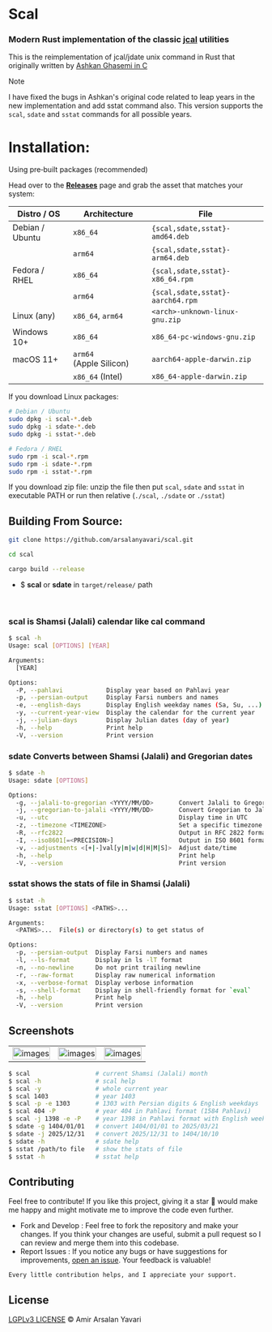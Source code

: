 # Scal

### Modern Rust implementation of the classic [jcal](nongnu.org/jcal) utilities

This is the reimplementation of jcal/jdate unix command in Rust that originally written by [Ashkan Ghasemi in C](https://github.com/ashkang/jcal)

> [!Note]
> I have fixed the bugs in Ashkan's original code related to leap years in the new implementation and add sstat command also. This version supports the `scal`, `sdate` and `sstat` commands for all possible years.

# Installation:
Using pre‑built packages (recommended)

Head over to the [**Releases**](https://github.com/arsalanyavari/scal/releases) page and grab the asset that matches your system:

| Distro / OS     | Architecture            | File                                           |
| --------------- | ----------------------- | ---------------------------------------------- |
| Debian / Ubuntu | `x86_64`                | `{scal,sdate,sstat}-amd64.deb`                       |
|                 | `arm64`                 | `{scal,sdate,sstat}-arm64.deb`                       |
| Fedora / RHEL   | `x86_64`                | `{scal,sdate,sstat}-x86_64.rpm`                    |
|                 | `arm64`                 | `{scal,sdate,sstat}-aarch64.rpm`                   |
| Linux (any)     | `x86_64`, `arm64`       | `<arch>-unknown-linux-gnu.zip` |
| Windows 10+     | `x86_64`                | `x86_64-pc-windows-gnu.zip`      |
| macOS 11+       | `arm64` (Apple Silicon) | `aarch64-apple-darwin.zip`        |
|                 | `x86_64` (Intel)        | `x86_64-apple-darwin.zip`         |

If you download Linux packages:
```bash
# Debian / Ubuntu
sudo dpkg -i scal-*.deb
sudo dpkg -i sdate-*.deb
sudo dpkg -i sstat-*.deb

# Fedora / RHEL
sudo rpm -i scal-*.rpm
sudo rpm -i sdate-*.rpm
sudo rpm -i sstat-*.rpm
```
If you download zip file:
unzip the file then put `scal`, `sdate` and `sstat` in executable PATH or run then relative (`./scal`, `./sdate` or `./sstat`)

## Building From Source:
```bash
git clone https://github.com/arsalanyavari/scal.git
```
```bash
cd scal
```
```bash
cargo build --release
```
- $ **scal** or **sdate** in `target/release/` path

<br>

### scal is Shamsi (Jalali) calendar like cal command
```bash
$ scal -h
Usage: scal [OPTIONS] [YEAR]

Arguments:
  [YEAR]  

Options:
  -P, --pahlavi            Display year based on Pahlavi year
  -p, --persian-output     Display Farsi numbers and names
  -e, --english-days       Display English weekday names (Sa, Su, ...)
  -y, --current-year-view  Display the calendar for the current year
  -j, --julian-days        Display Julian dates (day of year)
  -h, --help               Print help
  -V, --version            Print version
```

### sdate Converts between Shamsi (Jalali) and Gregorian dates
```bash
$ sdate -h
Usage: sdate [OPTIONS]

Options:
  -g, --jalali-to-gregorian <YYYY/MM/DD>       Convert Jalali to Gregorian date
  -j, --gregorian-to-jalali <YYYY/MM/DD>       Convert Gregorian to Jalali date
  -u, --utc                                    Display time in UTC
  -z, --timezone <TIMEZONE>                    Set a specific timezone
  -R, --rfc2822                                Output in RFC 2822 format
  -I, --iso8601[=<PRECISION>]                  Output in ISO 8601 format
  -v, --adjustments <[+|-]val[y|m|w|d|H|M|S]>  Adjust date/time
  -h, --help                                   Print help
  -V, --version                                Print version
```

### sstat shows the stats of file in Shamsi (Jalali)
```bash
$ sstat -h
Usage: sstat [OPTIONS] <PATHS>...

Arguments:
  <PATHS>...  File(s) or directory(s) to get status of

Options:
  -p, --persian-output  Display Farsi numbers and names
  -l, --ls-format       Display in ls -lT format
  -n, --no-newline      Do not print trailing newline
  -r, --raw-format      Display raw numerical information
  -x, --verbose-format  Display verbose information
  -s, --shell-format    Display in shell-friendly format for `eval`
  -h, --help            Print help
  -V, --version         Print version
```

## Screenshots

<table class="table">
  <tbody>
    <tr>
      <td>
        <img src="https://github.com/user-attachments/assets/54c4707c-99f2-46aa-a719-aa5cd4863d29" width="100%" alt="images">
      </td>
      <td>
        <img src="https://github.com/user-attachments/assets/b6bfc131-12ad-4d29-bfcf-a88af05eb6ab" width="100%" alt="images">
      </td>
      <td>
        <img src="https://github.com/user-attachments/assets/21e11bc7-ce58-481a-9e7d-ac55c40cfee3" width="100%" alt="images">
      </td>
    </tr>
  </tbody>
</table>

```bash
$ scal                  # current Shamsi (Jalali) month
$ scal -h               # scal help
$ scal -y               # whole current year
$ scal 1403             # year 1403
$ scal -p -e 1303       # 1303 with Persian digits & English weekdays
$ scal 404 -P           # year 404 in Pahlavi format (1584 Pahlavi)
$ scal -j 1398 -e -P    # year 1398 in Pahlavi format with English weekdays and dayes numbers starting from 1 Farvardin
$ sdate -g 1404/01/01   # convert 1404/01/01 to 2025/03/21
$ sdate -j 2025/12/31   # convert 2025/12/31 to 1404/10/10
$ sdate -h              # sdate help
$ sstat /path/to file   # show the stats of file
$ sstat -h              # sstat help
```

## Contributing
Feel free to contribute! If you like this project, giving it a star 🌟 would make me happy and might motivate me to improve the code even further.

- Fork and Develop : Feel free to fork the repository and make your changes. If you think your changes are useful, submit a pull request so I can review and merge them into this codebase.
- Report Issues : If you notice any bugs or have suggestions for improvements, [open an issue](https://github.com/arsalanyavari/scal/issues/new). Your feedback is valuable!

`Every little contribution helps, and I appreciate your support.`

## License
[LGPLv3 LICENSE](LICENSE) © Amir Arsalan Yavari
